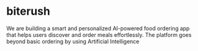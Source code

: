 # biterush
We are building a smart and personalized AI-powered food ordering app that helps users discover and order meals effortlessly. The platform goes beyond basic ordering by using Artificial Intelligence
